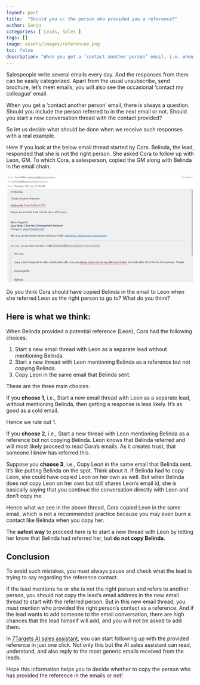 ```yaml
---
layout: post
title:  "Should you cc the person who provided you a reference?"
author: Sanju
categories: [ Leads, Sales ]
tags: []
image: assets/images/referencee.png
toc: false
description: "When you get a ‘contact another person’ email, i.e. when a lead provides a potential reference, there is always a question. Should you cc the lead along with the potential reference in new email thread or not?"
---
```

Salespeople write several emails every day. And the responses from them can be easily categorized. Apart from the usual unsubscribe, send brochure, let’s meet emails, you will also see the occasional ‘contact my colleague’ email.

When you get a ‘contact another person’ email, there is always a question. Should you include the person referred to in the next email or not. Should you start a new conversation thread with the contact provided? 
 
So let us decide what should be done when we receive such responses with a real example.
 
Here if you look at the below email thread started by Cora. Belinda, the lead, responded that she is not the right person. She asked Cora to follow up with Leon, GM. To which Cora, a salesperson, copied the GM along with Belinda in the email chain. 
 
![image](../assets/images/referencee-1.png)
 
Do you think Cora should have copied Belinda in the email to Leon when she referred Leon as the right person to go to? What do you think? 
 
## Here is what we think:
 
When Belinda provided a potential reference (Leon), Cora had the following choices: 
 
1. Start a new email thread with Leon as a separate lead without mentioning Belinda.
1. Start a new thread with Leon mentioning Belinda as a reference but not copying Belinda. 
1. Copy Leon in the same email that Belinda sent. 
 
These are the three main choices.
 
If you **choose 1**, i.e., Start a new email thread with Leon as a separate lead, without mentioning Belinda, then getting a response is less likely. It’s as good as a cold email.
 
Hence we rule out 1. 
 
If you **choose 2**, i.e., Start a new thread with Leon mentioning Belinda as a reference but not copying Belinda. Leon knows that Belinda referred and will most likely proceed to read Cora’s emails. As it creates trust, that someone I know has referred this.
 
Suppose you **choose 3**, i.e., Copy Leon in the same email that Belinda sent. It’s like putting Belinda on the spot. Think about it. If Belinda had to copy Leon, she could have copied Leon on her own as well. But when Belinda does not copy Leon on her own but still shares Leon’s email id, she is basically saying that you continue the conversation directly with Leon and don’t copy me.
 
Hence what we see in the above thread, Cora copied Leon in the same email, which is not a recommended practice because you may even burn a contact like Belinda when you copy her.
 
The **safest way** to proceed here is to start a new thread with Leon by letting her know that Belinda had referred her, but **do not copy Belinda**.
 
## Conclusion
 
To avoid such mistakes, you must always pause and check what the lead is trying to say regarding the reference contact.
 
If the lead mentions he or she is not the right person and refers to another person, you should not copy the lead’s email address in the new email thread to start with the referred person. But in this new email thread, you must mention who provided the right person’s contact as a reference.
And if the lead wants to add someone to the email conversation, there are high chances that the lead himself will add, and you will not be asked to add them.
 
In [7Targets AI sales assistant](https://7targets.ai/index.html?utm_medium=copy-reference&utm_source=blog), you can start following up with the provided reference in just one click. Not only this but the AI sales assistant can read, understand, and also reply to the most generic emails received from the leads.
 
Hope this information helps you to decide whether to copy the person who has provided the reference in the emails or not!
 
